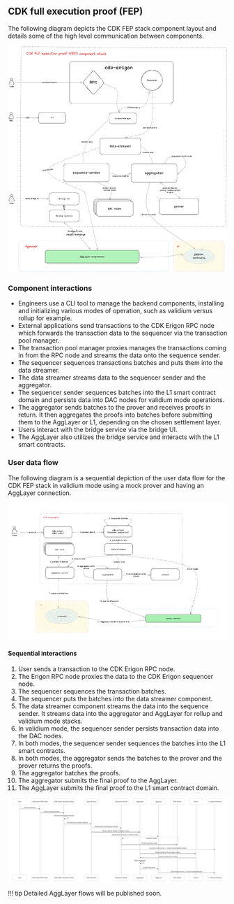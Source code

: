 ## CDK full execution proof (FEP)

The following diagram depicts the CDK FEP stack component layout and details some of the high level communication between components.

![High level view of CDK stack](../../img/cdk/cdk-stack.png)

### Component interactions

- Engineers use a CLI tool to manage the backend components, installing and initializing various modes of operation, such as validium versus rollup for example.
- External applications send transactions to the CDK Erigon RPC node which forwards the transaction data to the sequencer via the transaction pool manager.
- The transaction pool manager proxies manages the transactions coming in from the RPC node and streams the data onto the sequence sender.
- The sequencer sequences transactions batches and puts them into the data streamer.
- The data streamer streams data to the sequencer sender and the aggregator.
- The sequencer sender sequences batches into the L1 smart contract domain and persists data into DAC nodes for validium mode operations.
- The aggregator sends batches to the prover and receives proofs in return. It then aggregates the proofs into batches before submitting them to the AggLayer or L1, depending on the chosen settlement layer.
- Users interact with the bridge service via the bridge UI.
- The AggLayer also utilizes the bridge service and interacts with the L1 smart contracts.

### User data flow

The following diagram is a sequential depiction of the user data flow for the CDK FEP stack in validium mode using a mock prover and having an AggLayer connection.

![High level view of CDK user data flow](../../img/cdk/user-data-flow.png)

#### Sequential interactions

1. User sends a transaction to the CDK Erigon RPC node.
2. The Erigon RPC node proxies the data to the CDK Erigon sequencer node.
3. The sequencer sequences the transaction batches.
4. The sequencer puts the batches into the data streamer component.
5. The data streamer component streams the data into the sequence sender. It streams data into the aggregator and AggLayer for rollup and validium mode stacks. 
6. In validium mode, the sequencer sender persists transaction data into the DAC nodes.
7. In both modes, the sequencer sender sequences the batches into the L1 smart contracts.
8. In both modes, the aggregator sends the batches to the prover and the prover returns the proofs.
9. The aggregator batches the proofs.
10. The aggregator submits the final proof to the AggLayer.
11. The AggLayer submits the final proof to the L1 smart contract domain.

![Sequence diagram of user data flow](../../img/cdk/user-data-flow-sequence.png)

!!! tip
    Detailed AggLayer flows will be published soon.
